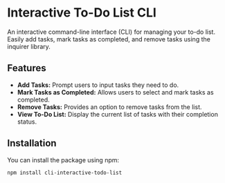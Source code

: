 # Interactive To-Do List CLI

An interactive command-line interface (CLI) for managing your to-do list. Easily add tasks, mark tasks as completed, and remove tasks using the inquirer library.

## Features

- **Add Tasks:** Prompt users to input tasks they need to do.
- **Mark Tasks as Completed:** Allows users to select and mark tasks as completed.
- **Remove Tasks:** Provides an option to remove tasks from the list.
- **View To-Do List:** Display the current list of tasks with their completion status.

## Installation

You can install the package using npm:

```bash
npm install cli-interactive-todo-list
```
